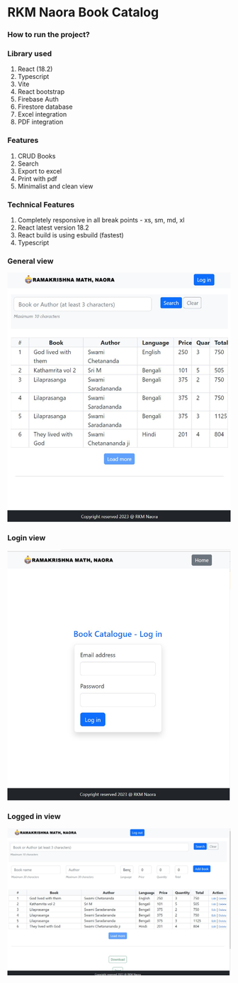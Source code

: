 # RKM Naora Book Catalog

### How to run the project?

### Library used

1. React (18.2)
2. Typescript
3. Vite
4. React bootstrap
5. Firebase Auth
6. Firestore database
7. Excel integration
8. PDF integration

### Features

1. CRUD Books
2. Search
3. Export to excel
4. Print with pdf
5. Minimalist and clean view

### Technical Features

1. Completely responsive in all break points - xs, sm, md, xl
2. React latest version 18.2
3. React build is using esbuild (fastest)
4. Typescript

### General view

![](image1.jpg)

### Login view

![](image2.jpg)

### Logged in view

![](image3.jpg)
